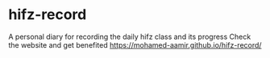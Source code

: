 # hifz-record
A personal diary for recording the daily hifz class and its progress
Check the website and get benefited
https://mohamed-aamir.github.io/hifz-record/
